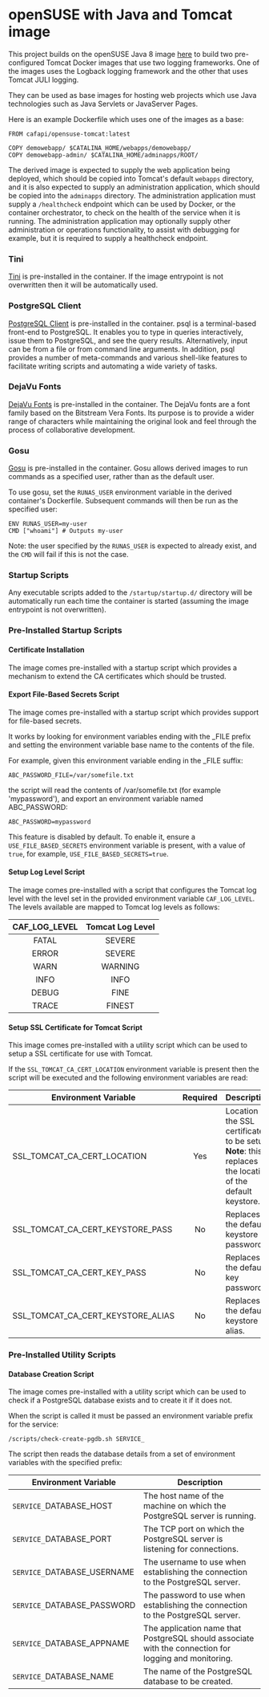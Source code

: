# openSUSE with Java and Tomcat image

This project builds on the openSUSE Java 8 image [here](https://github.com/CAFapi/opensuse-java8-images) to build two pre-configured
Tomcat Docker images that use two logging frameworks.  One of the images uses the Logback logging framework and the other that uses
Tomcat JULI logging.

They can be used as base images for hosting web projects which use Java technologies such as Java Servlets or JavaServer Pages.

Here is an example Dockerfile which uses one of the images as a base:

    FROM cafapi/opensuse-tomcat:latest

    COPY demowebapp/ $CATALINA_HOME/webapps/demowebapp/
    COPY demowebapp-admin/ $CATALINA_HOME/adminapps/ROOT/

The derived image is expected to supply the web application being deployed, which should be copied into Tomcat's default `webapps` directory, and it is also expected to supply an administration application, which should be copied into the `adminapps` directory.  The administration application must supply a `/healthcheck` endpoint which can be used by Docker, or the container orchestrator, to check on the health of the service when it is running.  The administration application may optionally supply other administration or operations functionality, to assist with debugging for example, but it is required to supply a healthcheck endpoint.

### Tini
[Tini](https://github.com/krallin/tini) is pre-installed in the container.  If the image entrypoint is not overwritten then it will be automatically used.

### PostgreSQL Client
[PostgreSQL Client](https://www.postgresql.org/docs/current/static/app-psql.html) is pre-installed in the container. psql is a terminal-based front-end to PostgreSQL. It enables you to type in queries interactively, issue them to PostgreSQL, and see the query results. Alternatively, input can be from a file or from command line arguments. In addition, psql provides a number of meta-commands and various shell-like features to facilitate writing scripts and automating a wide variety of tasks.

### DejaVu Fonts
[DejaVu Fonts](https://dejavu-fonts.github.io/) is pre-installed in the container. The DejaVu fonts are a font family based on the Bitstream Vera Fonts. Its purpose is to provide a wider range of characters while maintaining the original look and feel through the process of collaborative development.

### Gosu
[Gosu](https://github.com/tianon/gosu/) is pre-installed in the container. Gosu allows derived images to run commands as a specified user, rather than as the default user.  

To use gosu, set the `RUNAS_USER` environment variable in the derived container's Dockerfile. Subsequent commands will then be run as the specified user:

```
ENV RUNAS_USER=my-user
CMD ["whoami"] # Outputs my-user
```

Note: the user specified by the `RUNAS_USER` is expected to already exist, and the `CMD` will fail if this is not the case.

### Startup Scripts
Any executable scripts added to the `/startup/startup.d/` directory will be automatically run each time the container is started (assuming the image entrypoint is not overwritten).

### Pre-Installed Startup Scripts

#### Certificate Installation
The image comes pre-installed with a startup script which provides a mechanism to extend the CA certificates which should be trusted.

#### Export File-Based Secrets Script
The image comes pre-installed with a startup script which provides support for file-based secrets.

It works by looking for environment variables ending with the _FILE prefix and setting the environment variable base name to the contents of the file.

For example, given this environment variable ending in the _FILE suffix:
```
ABC_PASSWORD_FILE=/var/somefile.txt
```
the script will read the contents of /var/somefile.txt (for example 'mypassword'), and export an environment variable named ABC_PASSWORD:
```
ABC_PASSWORD=mypassword
```
This feature is disabled by default. To enable it, ensure a `USE_FILE_BASED_SECRETS` environment variable is present, with a value of `true`, for example, `USE_FILE_BASED_SECRETS=true`.

#### Setup Log Level Script
The image comes pre-installed with a script that configures the Tomcat log level with the level set in the provided environment variable `CAF_LOG_LEVEL`. The levels available are mapped to Tomcat log levels as follows:

| **CAF_LOG_LEVEL** | **Tomcat Log Level** |
|:-----------------:|:--------------------:|
|       FATAL       |        SEVERE        |
|       ERROR       |        SEVERE        |
|        WARN       |        WARNING       |
|        INFO       |         INFO         |
|       DEBUG       |         FINE         |
|       TRACE       |        FINEST        |

#### Setup SSL Certificate for Tomcat Script
This image comes pre-installed with a utility script which can be used to setup a SSL certificate for use with Tomcat.

If the `SSL_TOMCAT_CA_CERT_LOCATION` environment variable is present then the script will be executed and the following environment variables are read:

|      **Environment Variable**     | **Required** |                                               **Description**                                              |
|---------------------------------|:------------:|----------------------------------------------------------------------------------------------------------|
| SSL_TOMCAT_CA_CERT_LOCATION       |      Yes     | Location of the SSL certificate to be setup. **Note**: this replaces the location of the default keystore. |
| SSL_TOMCAT_CA_CERT_KEYSTORE_PASS  |      No      | Replaces the default keystore password.                                                                    |
| SSL_TOMCAT_CA_CERT_KEY_PASS       |      No      | Replaces the default key password.                                                                         |
| SSL_TOMCAT_CA_CERT_KEYSTORE_ALIAS |      No      | Replaces the default keystore alias.                                                                       |

### Pre-Installed Utility Scripts

#### Database Creation Script
The image comes pre-installed with a utility script which can be used to check if a PostgreSQL database exists and to create it if it does not.

When the script is called it must be passed an environment variable prefix for the service:

    /scripts/check-create-pgdb.sh SERVICE_

The script then reads the database details from a set of environment variables with the specified prefix:

| **Environment Variable**    |                                          **Description**                                               |
|-----------------------------|--------------------------------------------------------------------------------------------------------|
| `SERVICE_`DATABASE_HOST     | The host name of the machine on which the PostgreSQL server is running.                                |
| `SERVICE_`DATABASE_PORT     | The TCP port on which the PostgreSQL server is listening for connections.                              |
| `SERVICE_`DATABASE_USERNAME | The username to use when establishing the connection to the PostgreSQL server.                         |
| `SERVICE_`DATABASE_PASSWORD | The password to use when establishing the connection to the PostgreSQL server.                         |
| `SERVICE_`DATABASE_APPNAME  | The application name that PostgreSQL should associate with the connection for logging and monitoring.  |
| `SERVICE_`DATABASE_NAME     | The name of the PostgreSQL database to be created.                                                     |
